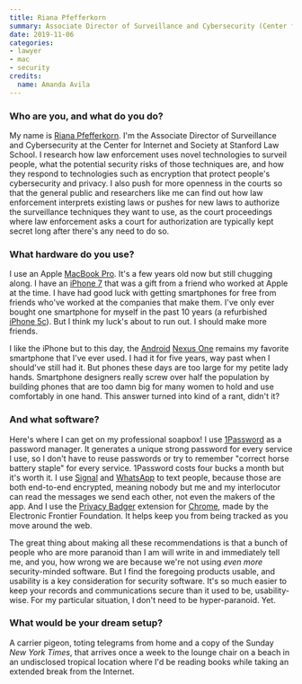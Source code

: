 ```yaml
---
title: Riana Pfefferkorn
summary: Associate Director of Surveillance and Cybersecurity (Center for Internet and Society)
date: 2019-11-06
categories:
- lawyer
- mac
- security 
credits:
  name: Amanda Avila
---
```


### Who are you, and what do you do?

My name is [Riana Pfefferkorn](https://twitter.com/riana_crypto "Riana's Twitter account."). I'm the Associate Director of Surveillance and Cybersecurity at the Center for Internet and Society at Stanford Law School. I research how law enforcement uses novel technologies to surveil people, what the potential security risks of those techniques are, and how they respond to technologies such as encryption that protect people's cybersecurity and privacy. I also push for more openness in the courts so that the general public and researchers like me can find out how law enforcement interprets existing laws or pushes for new laws to authorize the surveillance techniques they want to use, as the court proceedings where law enforcement asks a court for authorization are typically kept secret long after there's any need to do so.

### What hardware do you use?

I use an Apple [MacBook Pro][macbook-pro]. It's a few years old now but still chugging along. I have an [iPhone 7][iphone-7] that was a gift from a friend who worked at Apple at the time. I have had good luck with getting smartphones for free from friends who've worked at the companies that make them. I've only ever bought one smartphone for myself in the past 10 years (a refurbished [iPhone 5c][iphone-5c]). But I think my luck's about to run out. I should make more friends.

I like the iPhone but to this day, the [Android][] [Nexus One][nexus-one] remains my favorite smartphone that I've ever used. I had it for five years, way past when I should've still had it. But phones these days are too large for my petite lady hands. Smartphone designers really screw over half the population by building phones that are too damn big for many women to hold and use comfortably in one hand. This answer turned into kind of a rant, didn't it?

### And what software?

Here's where I can get on my professional soapbox! I use [1Password][] as a password manager. It generates a unique strong password for every service I use, so I don't have to reuse passwords or try to remember "correct horse battery staple" for every service. 1Password costs four bucks a month but it's worth it. I use [Signal][] and [WhatsApp][] to text people, because those are both end-to-end encrypted, meaning nobody but me and my interlocutor can read the messages we send each other, not even the makers of the app. And I use the [Privacy Badger][privacy-badger] extension for [Chrome][], made by the Electronic Frontier Foundation. It helps keep you from being tracked as you move around the web.

The great thing about making all these recommendations is that a bunch of people who are more paranoid than I am will write in and immediately tell me, and you, how wrong we are because we're not using _even more_ security-minded software. But I find the foregoing products usable, and usability is a key consideration for security software. It's so much easier to keep your records and communications secure than it used to be, usability-wise. For my particular situation, I don't need to be hyper-paranoid. Yet.

### What would be your dream setup?

A carrier pigeon, toting telegrams from home and a copy of the Sunday _New York Times_, that arrives once a week to the lounge chair on a beach in an undisclosed tropical location where I'd be reading books while taking an extended break from the Internet.

[1password]: https://1password.com "Password management software for Mac OS X."
[android]: https://developers.google.com/android/?csw=1 "A mobile phone platform."
[chrome]: https://www.google.com/intl/en/chrome/ "A WebKit-based browser, where each tab runs in its own thread."
[iphone-5c]: https://en.wikipedia.org/wiki/IPhone_5C "An iOS smartphone."
[iphone-7]: https://en.wikipedia.org/wiki/IPhone_7 "A 4.7 inch iOS smartphone."
[macbook-pro]: https://www.apple.com/macbook-pro/ "A laptop."
[nexus-one]: https://en.wikipedia.org/wiki/Nexus_One "An Android-based smartphone."
[privacy-badger]: https://privacybadger.org "A browser extension for blocking trackers and ads."
[signal]: https://en.wikipedia.org/wiki/Signal_%28software%29 "An encrypted messaging service."
[whatsapp]: https://www.whatsapp.com/ "A messaging service."

